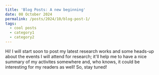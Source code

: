 ```yaml
---
title: 'Blog Posts: A new beginning'
date: 08 October 2024
permalink: /posts/2024/10/blog-post-1/
tags:
  - cool posts
  - category1
  - category2
---
```


Hi! I will start soon to post my latest research works and some heads-up about the events I will attend for research; it'll help me to have a nice summary of my activites somewhere and, who knows, it could be interesting for my readers as well! So, stay tuned!
<!-- 
Headings are cool
======

You can have many headings
======

Aren't headings cool?
------ -->
